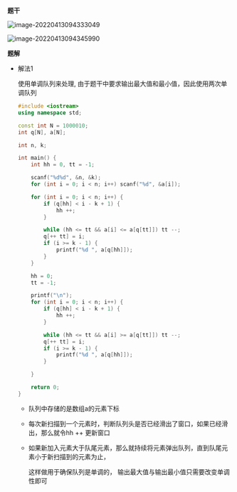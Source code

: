 **题干**

![image-20220413094333049](https://cdn.jsdelivr.net/gh/liver0377/images@main/img/image-20220413094333049.png)

![image-20220413094345990](https://cdn.jsdelivr.net/gh/liver0377/images@main/img/image-20220413094345990.png)



**题解**

- 解法1

  使用单调队列来处理, 由于题干中要求输出最大值和最小值，因此使用两次单调队列

  ```cpp
  #include <iostream>
  using namespace std;
  
  const int N = 1000010;
  int q[N], a[N];
  
  int n, k;
  
  int main() {
      int hh = 0, tt = -1;
  
      scanf("%d%d", &n, &k);
      for (int i = 0; i < n; i++) scanf("%d", &a[i]);
  
      for (int i = 0; i < n; i++) {
          if (q[hh] < i - k + 1) {
              hh ++;
          }
  
          while (hh <= tt && a[i] <= a[q[tt]]) tt --;
          q[++ tt] = i;
          if (i >= k - 1) {
              printf("%d ", a[q[hh]]);
          }
      }
  
      hh = 0;
      tt = -1;
  
      printf("\n");
      for (int i = 0; i < n; i++) {
          if (q[hh] < i - k + 1) {
              hh ++;
          }
  
          while (hh <= tt && a[i] >= a[q[tt]]) tt --;
          q[++ tt] = i;
          if (i >= k - 1) {
              printf("%d ", a[q[hh]]);
          }
  
      }
  
      return 0;
  }
  ```

  - 队列中存储的是数组a的元素下标

  - 每次新扫描到一个元素时，判断队列头是否已经滑出了窗口，如果已经滑出，那么就令hh ++ 更新窗口

  - 如果新加入元素大于队尾元素，那么就持续将元素弹出队列，直到队尾元素小于新扫描到的元素为止，

    这样做用于确保队列是单调的， 输出最大值与输出最小值只需要改变单调性即可

